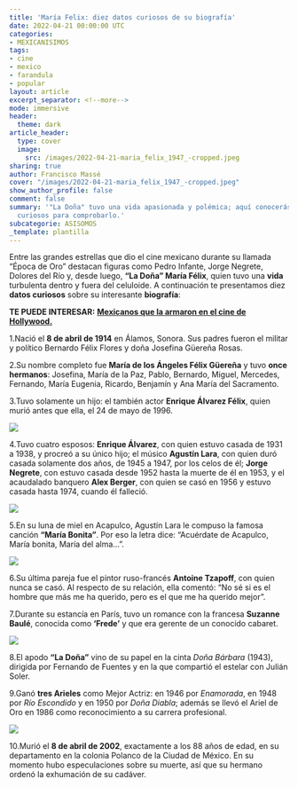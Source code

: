 ```yaml
---
title: 'María Felix: diez datos curiosos de su biografía'
date: 2022-04-21 00:00:00 UTC
categories:
- MEXICANISIMOS
tags:
- cine
- mexico
- farandula
- popular
layout: article
excerpt_separator: <!--more-->
mode: immersive
header:
  theme: dark
article_header:
  type: cover
  image:
    src: /images/2022-04-21-maria_felix_1947_-cropped.jpeg
sharing: true
author: Francisco Massé
cover: "/images/2022-04-21-maria_felix_1947_-cropped.jpeg"
show_author_profile: false
comment: false
summary: '"La Doña" tuvo una vida apasionada y polémica; aquí conocerás diez datos
  curiosos para comprobarlo.'
subcategorie: ASISOMOS
_template: plantilla
---
```







Entre las grandes estrellas que dio el cine mexicano durante su llamada “Época de Oro” destacan figuras como Pedro Infante, Jorge Negrete, Dolores del Río y, desde luego, **“La Doña” María Félix**, quien tuvo una **vida** turbulenta dentro y fuera del celuloide. A continuación te presentamos diez **datos curiosos** sobre su interesante **biografía**:

**TE PUEDE INTERESAR:** [**Mexicanos que la armaron en el cine de Hollywood.**](https://blog.tonoysumariachi.com/mundo/2022/07/13/mexicanos-que-la-armaron-en-el-cine-de-hollywood.html)

1\.Nació el **8 de abril de 1914** en Álamos, Sonora. Sus padres fueron el militar y político Bernardo Félix Flores y doña Josefina Güereña Rosas.

2\.Su nombre completo fue **María de los Ángeles Félix Güereña** y tuvo **once hermanos**: Josefina, María de la Paz, Pablo, Bernardo, Miguel, Mercedes, Fernando, María Eugenia, Ricardo, Benjamín y Ana María del Sacramento.

3\.Tuvo solamente un hijo: el también actor **Enrique Álvarez Félix**, quien murió antes que ella, el 24 de mayo de 1996.

![](https://cloudfront-us-east-1.images.arcpublishing.com/infobae/22BRW7LXKZHBBGSBZGKSIVA4SQ.jpg)

4\.Tuvo cuatro esposos: **Enrique Álvarez**, con quien estuvo casada de 1931 a 1938, y procreó a su único hijo; el músico **Agustín Lara**, con quien duró casada solamente dos años, de 1945 a 1947, por los celos de él; **Jorge Negrete**, con estuvo casada desde 1952 hasta la muerte de él en 1953, y el acaudalado banquero **Alex Berger**, con quien se casó en 1956 y estuvo casada hasta 1974, cuando él falleció.

![](https://upload.wikimedia.org/wikipedia/commons/b/bf/Mar%C3%ADa_F%C3%A9lix_1951.jpg)

5\.En su luna de miel en Acapulco, Agustín Lara le compuso la famosa canción **“María Bonita”**. Por eso la letra dice: “Acuérdate de Acapulco, María bonita, María del alma…”.

![](https://upload.wikimedia.org/wikipedia/commons/4/44/Agust%C3%ADn_Lara%2C_circa_1950s.jpg)

6\.Su última pareja fue el pintor ruso-francés **Antoine Tzapoff**, con quien nunca se casó. Al respecto de su relación, ella comentó: “No sé si es el hombre que más me ha querido, pero es el que me ha querido mejor”.

7\.Durante su estancía en París, tuvo un romance con la francesa **Suzanne Baulé**, conocida como **‘Frede’** y que era gerente de un conocido cabaret.

![](https://i.pinimg.com/236x/b1/d7/0d/b1d70de26eb5d6a461f5ed969fb4b5fa.jpg)

8\.El apodo **“La Doña”** vino de su papel en la cinta _Doña Bárbara_ (1943), dirigida por Fernando de Fuentes y en la que compartió el estelar con Julián Soler.

9\.Ganó **tres Arieles** como Mejor Actriz: en 1946 por _Enamorada_, en 1948 por _Río Escondido_ y en 1950 por _Doña Diabla_; además se llevó el Ariel de Oro en 1986 como reconocimiento a su carrera profesional.

![](https://upload.wikimedia.org/wikipedia/commons/7/74/Mar%C3%ADa_F%C3%A9lix_1954.jpg)

10\.Murió el **8 de abril de 2002**, exactamente a los 88 años de edad, en su departamento en la colonia Polanco de la Ciudad de México. En su momento hubo especulaciones sobre su muerte, así que su hermano ordenó la exhumación de su cadáver.
